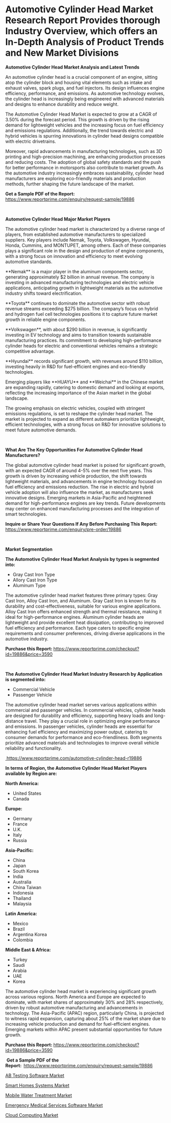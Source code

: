 <p><h1>Automotive Cylinder Head Market Research Report Provides thorough Industry Overview, which offers an In-Depth Analysis of Product Trends and New Market Divisions</h1></p><p><strong>Automotive Cylinder Head Market Analysis and Latest Trends</strong></p>
<p><p>An automotive cylinder head is a crucial component of an engine, sitting atop the cylinder block and housing vital elements such as intake and exhaust valves, spark plugs, and fuel injectors. Its design influences engine efficiency, performance, and emissions. As automotive technology evolves, the cylinder head is increasingly being engineered with advanced materials and designs to enhance durability and reduce weight.</p><p>The Automotive Cylinder Head Market is expected to grow at a CAGR of 3.50% during the forecast period. This growth is driven by the rising demand for lightweight vehicles and the increasing focus on fuel efficiency and emissions regulations. Additionally, the trend towards electric and hybrid vehicles is spurring innovations in cylinder head designs compatible with electric drivetrains.</p><p>Moreover, rapid advancements in manufacturing technologies, such as 3D printing and high-precision machining, are enhancing production processes and reducing costs. The adoption of global safety standards and the push for better performance in motorsports also contribute to market growth. As the automotive industry increasingly embraces sustainability, cylinder head manufacturers are exploring eco-friendly materials and production methods, further shaping the future landscape of the market.</p></p>
<p><strong>Get a Sample PDF of the Report:&nbsp;</strong> <a href="https://www.reportprime.com/enquiry/request-sample/19886?utm_campaign=1138&utm_medium=2&utm_source=Github&utm_content=ia&utm_term=23112024&utm_id=automotive-cylinder-head">https://www.reportprime.com/enquiry/request-sample/19886</a></p>
<p>&nbsp;</p>
<p><strong>Automotive Cylinder Head Major Market Players</strong></p>
<p><p>The automotive cylinder head market is characterized by a diverse range of players, from established automotive manufacturers to specialized suppliers. Key players include Nemak, Toyota, Volkswagen, Hyundai, Honda, Cummins, and MONTUPET, among others. Each of these companies plays a significant role in the design and production of engine components, with a strong focus on innovation and efficiency to meet evolving automotive standards.</p><p>**Nemak** is a major player in the aluminum components sector, generating approximately $2 billion in annual revenue. The company is investing in advanced manufacturing technologies and electric vehicle applications, anticipating growth in lightweight materials as the automotive industry shifts toward electrification.</p><p>**Toyota** continues to dominate the automotive sector with robust revenue streams exceeding $275 billion. The company’s focus on hybrid and hydrogen fuel cell technologies positions it to capture future market growth in reliable engine components.</p><p>**Volkswagen**, with about $290 billion in revenue, is significantly investing in EV technology and aims to transition towards sustainable manufacturing practices. Its commitment to developing high-performance cylinder heads for electric and conventional vehicles remains a strategic competitive advantage.</p><p>**Hyundai** records significant growth, with revenues around $110 billion, investing heavily in R&D for fuel-efficient engines and eco-friendly technologies. </p><p>Emerging players like **HUAYU** and **Weichai** in the Chinese market are expanding rapidly, catering to domestic demand and looking at exports, reflecting the increasing importance of the Asian market in the global landscape.</p><p>The growing emphasis on electric vehicles, coupled with stringent emissions regulations, is set to reshape the cylinder head market. The market is projected to expand as different automakers prioritize lightweight, efficient technologies, with a strong focus on R&D for innovative solutions to meet future automotive demands.</p></p>
<p>&nbsp;</p>
<p><strong>What Are The Key Opportunities For Automotive Cylinder Head Manufacturers?</strong></p>
<p><p>The global automotive cylinder head market is poised for significant growth, with an expected CAGR of around 4-5% over the next five years. This growth is driven by increasing vehicle production, the shift towards lightweight materials, and advancements in engine technology focused on fuel efficiency and emissions reduction. The rise in electric and hybrid vehicle adoption will also influence the market, as manufacturers seek innovative designs. Emerging markets in Asia-Pacific and heightened demand for high-performance engines are key trends. Future developments may center on enhanced manufacturing processes and the integration of smart technologies.</p></p>
<p><strong>Inquire or Share Your Questions If Any Before Purchasing This Report:</strong> <a href="https://www.reportprime.com/enquiry/pre-order/19886?utm_campaign=1138&utm_medium=2&utm_source=Github&utm_content=ia&utm_term=23112024&utm_id=automotive-cylinder-head">https://www.reportprime.com/enquiry/pre-order/19886</a></p>
<p>&nbsp;</p>
<p><strong>Market Segmentation</strong></p>
<p><strong>The Automotive Cylinder Head Market Analysis by types is segmented into:</strong></p>
<p><ul><li>Gray Cast Iron Type</li><li>Allory Cast Iron Type</li><li>Aluminum Type</li></ul></p>
<p><p>The automotive cylinder head market features three primary types: Gray Cast Iron, Alloy Cast Iron, and Aluminum. Gray Cast Iron is known for its durability and cost-effectiveness, suitable for various engine applications. Alloy Cast Iron offers enhanced strength and thermal resistance, making it ideal for high-performance engines. Aluminum cylinder heads are lightweight and provide excellent heat dissipation, contributing to improved fuel efficiency and performance. Each type caters to specific engine requirements and consumer preferences, driving diverse applications in the automotive industry.</p></p>
<p><strong>Purchase this Report:&nbsp;</strong><a href="https://www.reportprime.com/checkout?id=19886&price=3590&utm_campaign=1138&utm_medium=2&utm_source=Github&utm_content=ia&utm_term=23112024&utm_id=automotive-cylinder-head">https://www.reportprime.com/checkout?id=19886&price=3590</a></p>
<p>&nbsp;</p>
<p><strong>The Automotive Cylinder Head Market Industry Research by Application is segmented into:</strong></p>
<p><ul><li>Commercial Vehicle</li><li>Passenger Vehicle</li></ul></p>
<p><p>The automotive cylinder head market serves various applications within commercial and passenger vehicles. In commercial vehicles, cylinder heads are designed for durability and efficiency, supporting heavy loads and long-distance travel. They play a crucial role in optimizing engine performance and emissions. In passenger vehicles, cylinder heads are essential for enhancing fuel efficiency and maximizing power output, catering to consumer demands for performance and eco-friendliness. Both segments prioritize advanced materials and technologies to improve overall vehicle reliability and functionality.</p></p>
<p><a href="https://www.reportprime.com/automotive-cylinder-head-r19886?utm_campaign=1138&utm_medium=2&utm_source=Github&utm_content=ia&utm_term=23112024&utm_id=automotive-cylinder-head">&nbsp;https://www.reportprime.com/automotive-cylinder-head-r19886</a></p>
<p><strong>In terms of Region, the Automotive Cylinder Head Market Players available by Region are:</strong></p>
<p>
    <p> <strong> North America: </strong>
        <ul>
            <li>United States</li>
            <li>Canada</li>
        </ul>
        </p> 
    <p> <strong> Europe: </strong>
        <ul>
            <li>Germany</li>
            <li>France</li>
            <li>U.K.</li>
            <li>Italy</li>
            <li>Russia</li>
        </ul>
        </p> 
    <p> <strong> Asia-Pacific: </strong>
        <ul>
            <li>China</li>
            <li>Japan</li>
            <li>South Korea</li>
            <li>India</li>
            <li>Australia</li>
            <li>China Taiwan</li>
            <li>Indonesia</li>
            <li>Thailand</li>
            <li>Malaysia</li>
        </ul>
        </p> 
    <p> <strong> Latin America: </strong>
        <ul>
            <li>Mexico</li>
            <li>Brazil</li>
            <li>Argentina Korea</li>
            <li>Colombia</li>
        </ul>
        </p> 
    <p> <strong> Middle East & Africa: </strong>
        <ul>
            <li>Turkey</li>
            <li>Saudi</li>
            <li>Arabia</li>
            <li>UAE</li>
            <li>Korea</li>
        </ul>
    </p>
    </p>
<p><p>The automotive cylinder head market is experiencing significant growth across various regions. North America and Europe are expected to dominate, with market shares of approximately 30% and 28% respectively, driven by robust automotive manufacturing and advancements in technology. The Asia-Pacific (APAC) region, particularly China, is projected to witness rapid expansion, capturing about 25% of the market share due to increasing vehicle production and demand for fuel-efficient engines. Emerging markets within APAC present substantial opportunities for future growth.</p></p>
<p><strong>Purchase this Report: </strong><a href="https://www.reportprime.com/checkout?id=19886&price=3590&utm_campaign=1138&utm_medium=2&utm_source=Github&utm_content=ia&utm_term=23112024&utm_id=automotive-cylinder-head">https://www.reportprime.com/checkout?id=19886&price=3590</a></p>
<p>&nbsp;<strong>Get a Sample PDF of the Report:&nbsp;&nbsp;</strong><a href="https://www.reportprime.com/enquiry/request-sample/19886?utm_campaign=1138&utm_medium=2&utm_source=Github&utm_content=ia&utm_term=23112024&utm_id=automotive-cylinder-head">https://www.reportprime.com/enquiry/request-sample/19886</a></p>
<p><strong></strong></p>
<p><p><a href="https://issuu.com/reportprime-2/docs/ab-testing-software-market-size-203_c08545e9678bfc?utm_campaign=1138&utm_medium=2&utm_source=Github&utm_content=ia&utm_term=23112024&utm_id=automotive-cylinder-head">AB Testing Software Market</a></p><p><a href="https://www.linkedin.com/pulse/smart-homes-systems-market-trends-report-current-industry-analysis-3q8lc?utm_campaign=1138&utm_medium=2&utm_source=Github&utm_content=ia&utm_term=23112024&utm_id=automotive-cylinder-head">Smart Homes Systems Market</a></p><p><a href="https://www.linkedin.com/pulse/mobile-water-treatment-market-analysis-2024-2031-strong-cagr-72t2c?utm_campaign=1138&utm_medium=2&utm_source=Github&utm_content=ia&utm_term=23112024&utm_id=automotive-cylinder-head">Mobile Water Treatment Market</a></p><p><a href="https://issuu.com/reportprime-2/docs/emergency-medical-services-software_0634125607af89?utm_campaign=1138&utm_medium=2&utm_source=Github&utm_content=ia&utm_term=23112024&utm_id=automotive-cylinder-head">Emergency Medical Services Software Market</a></p><p><a href="https://www.linkedin.com/pulse/cloud-computing-market-future-analysis-its-size-technology-development-vxsrc?utm_campaign=1138&utm_medium=2&utm_source=Github&utm_content=ia&utm_term=23112024&utm_id=automotive-cylinder-head">Cloud Computing Market</a></p></p>